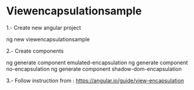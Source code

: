 # Viewencapsulationsample

1.- Create new angular project

ng new viewencapsulationsample

2.- Create components

ng generate component emulated-encapsulation
ng generate component no-encapsulation
ng generate component shadow-dom-encapsulation

3.- Follow instruction from :
https://angular.io/guide/view-encapsulation